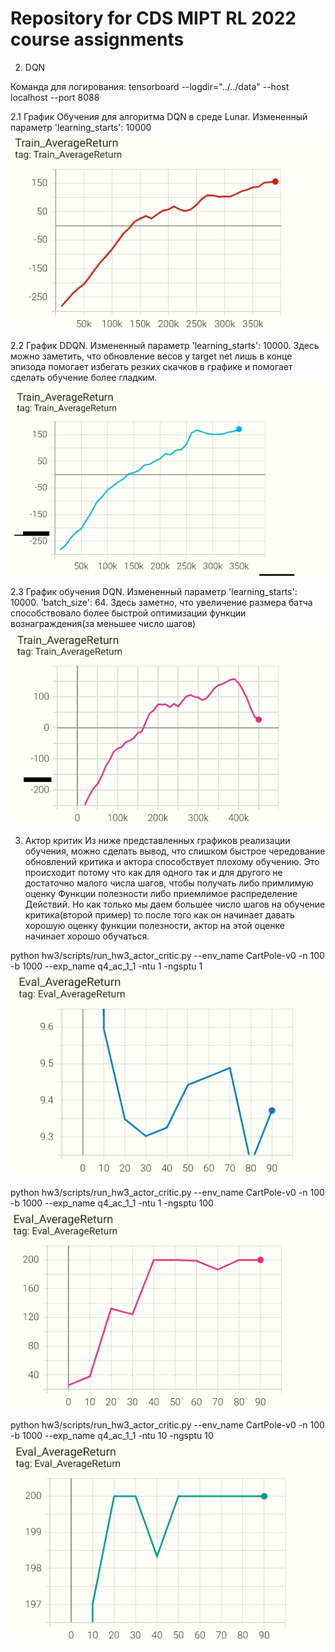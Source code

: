 # Repository for CDS MIPT RL 2022 course assignments
2. DQN


Команда для логирования:
tensorboard --logdir="../../data" --host localhost --port 8088


2.1
График Обучения для алгоритма DQN в среде Lunar.
Измененный параметр 'learning_starts': 10000
![Image alt](https://github.com/Gricha1/mipt-rl-hw-2022/raw/HW_3_Gorbov/images/Lunar_DQN_1.png)

2.2
График DDQN. Измененный параметр 'learning_starts': 10000. Здесь можно заметить, что обновление весов 
у target net лишь в конце эпизода помогает избегать резких скачков в графике и помогает сделать обучение более гладким.
![Image alt](https://github.com/Gricha1/mipt-rl-hw-2022/raw/HW_3_Gorbov/images/Lunar_DDQN_1.png)

2.3
График обучения DQN. Измененный параметр 'learning_starts': 10000. 'batch_size': 64.
Здесь заметно, что увеличение размера батча способствовало более быстрой оптимизации функции вознаграждения(за меньшее число шагов)
![Image alt](https://github.com/Gricha1/mipt-rl-hw-2022/raw/HW_3_Gorbov/images/Lunar_DQN_2.png)


3. Актор критик
Из ниже представленных графиков реализации обучения, можно сделать вывод, что слишком быстрое чередование обновлений критика и актора
способствует плохому обучению. Это происходит потому что как для одного так и для другого не достаточно малого числа шагов, чтобы получать
либо примлимую оценку Функции полезности либо приемлимое распределение Действий. Но как только мы даем большее число шагов на обучение критика(второй пример) то после того как он начинает давать хорошую оценку функции полезности, актор на этой оценке начинает хорошо обучаться.

python hw3/scripts/run_hw3_actor_critic.py --env_name CartPole-v0 -n 100 -b 1000 --exp_name q4_ac_1_1 -ntu 1 -ngsptu 1
![Image alt](https://github.com/Gricha1/mipt-rl-hw-2022/raw/HW_3_Gorbov/images/AC_eval_1.png)

python hw3/scripts/run_hw3_actor_critic.py --env_name CartPole-v0 -n 100 -b 1000 --exp_name q4_ac_1_1 -ntu 1 -ngsptu 100
![Image alt](https://github.com/Gricha1/mipt-rl-hw-2022/raw/HW_3_Gorbov/images/AC_eval_2.png)

python hw3/scripts/run_hw3_actor_critic.py --env_name CartPole-v0 -n 100 -b 1000 --exp_name q4_ac_1_1 -ntu 10 -ngsptu 10
![Image alt](https://github.com/Gricha1/mipt-rl-hw-2022/raw/HW_3_Gorbov/images/AC_eval_3.png)
